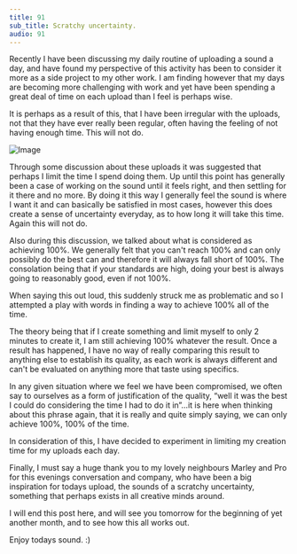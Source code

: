```yaml
---
title: 91
sub_title: Scratchy uncertainty.
audio: 91
---
```


Recently I have been discussing my daily routine of uploading a sound a day, and have found my perspective of this activity has been to consider it more as a side project to my other work. I am finding however that my days are becoming more challenging with work and yet have been spending a great deal of time on each upload than I feel is perhaps wise. 

It is perhaps as a result of this,  that I have been irregular with the uploads, not that they have ever really been regular, often having the feeling of not having enough time. This will not do.

![Image](/assets/img/Snd-91.jpg)

Through some discussion about these uploads it was suggested that perhaps I limit the time I spend doing them. Up until this point has generally been a case of working on the sound until it feels right, and then settling for it there and no more. By doing it this way I generally feel the sound is where I want it and can basically be satisfied in most cases, however this does create a sense of uncertainty everyday, as to how long it will take this time. Again this will not do.

Also during this discussion, we talked about what is considered as achieving 100%. We generally felt that you can't reach 100% and can only possibly do the best can and therefore it will always fall short of 100%. The consolation being that if your standards are high, doing your best is always going to reasonably good, even if not 100%.

When saying this out loud, this suddenly struck me as problematic and so I attempted a play with words in finding a way to achieve 100% all of the time.

The theory being that if I create something and limit myself to only 2 minutes to create it, I am still achieving 100% whatever the result. Once a result has happened, I have no way of really comparing this result to anything else to establish its quality, as each work is always different and can't be evaluated on anything more that taste using specifics.

In any given situation where we feel we have been compromised, we often say to ourselves as a form of justification of the quality, “well it was the best I could do considering the time I had to do it in”…it is here when thinking about this phrase again, that it is really and quite simply saying, we can only achieve 100%, 100% of the time.

In consideration of this, I have decided to experiment in limiting my creation time for my uploads each day.

Finally, I must say a huge thank you to my lovely neighbours Marley and Pro for this evenings conversation and company, who have been a big inspiration for todays upload, the sounds of a scratchy uncertainty, something that perhaps exists in all creative minds around.
 
I will end this post here, and will see you tomorrow for the beginning of yet another month, and to see how this all works out.

Enjoy todays sound. :)